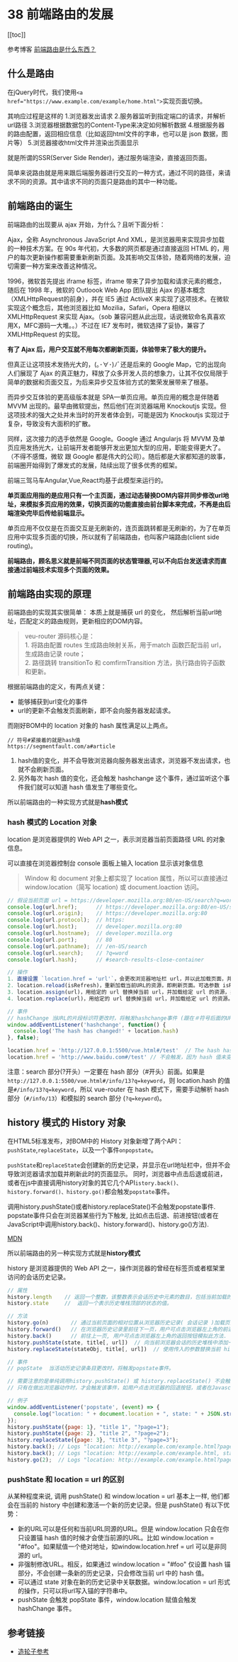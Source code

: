 # 38 前端路由的发展

[[toc]]

参考博客
[前端路由是什么东西？](https://blog.csdn.net/weixin_39717076/article/details/80650506)


## 什么是路由
在jQuery时代，我们使用`<a href="https://www.example.com/example/home.html">`实现页面切换。

其响应过程是这样的
1.浏览器发出请求
2.服务器监听到指定端口的请求，并解析url路径
3.浏览器根据数据包的Content-Type来决定如何解析数据
4.根据服务器的路由配置，返回相应信息（比如返回html文件的字串，也可以是 json 数据，图片等）
5.浏览器接收html文件并渲染出页面显示

就是所谓的SSR(Server Side Render)，通过服务端渲染，直接返回页面。

简单来说路由就是用来跟后端服务器进行交互的一种方式，通过不同的路径，来请求不同的资源。其中请求不同的页面只是路由的其中一种功能。

## 前端路由的诞生

前端路由的出现要从 ajax 开始，为什么？且听下面分析：

Ajax，全称 Asynchronous JavaScript And XML，是浏览器用来实现异步加载的一种技术方案。在 90s 年代初，大多数的网页都是通过直接返回 HTML 的，用户的每次更新操作都需要重新刷新页面。及其影响交互体验，随着网络的发展，迫切需要一种方案来改善这种情况。

1996，微软首先提出 iframe 标签，iframe 带来了异步加载和请求元素的概念，随后在 1998 年，微软的 Outloook Web App 团队提出 Ajax 的基本概念（XMLHttpRequest的前身），并在 IE5 通过 ActiveX 来实现了这项技术。在微软实现这个概念后，其他浏览器比如 Mozilia，Safari，Opera 相继以 XMLHttpRequest 来实现 Ajax。（sob 兼容问题从此出现，话说微软命名真喜欢用X，MFC源码一大堆。。）不过在 IE7 发布时，微软选择了妥协，兼容了 XMLHttpRequest 的实现。

**有了 Ajax 后，用户交互就不用每次都刷新页面，体验带来了极大的提升。**

但真正让这项技术发扬光大的，(｡･∀･)ﾉﾞ还是后来的 Google Map，它的出现向人们展现了 Ajax 的真正魅力，释放了众多开发人员的想象力，让其不仅仅局限于简单的数据和页面交互，为后来异步交互体验方式的繁荣发展带来了根基。

而异步交互体验的更高级版本就是 SPA—单页应用。单页应用的概念是伴随着 MVVM 出现的。最早由微软提出，然后他们在浏览器端用 Knockoutjs 实现。但这项技术的强大之处并未当时的开发者体会到，可能是因为 Knockoutjs 实现过于复杂，导致没有大面积的扩散。

同样，这次接力的选手依然是 Google。Google 通过 Angularjs 将 MVVM 及单页应用发扬光大，让前端开发者能够开发出更加大型的应用，职能变得更大了。（不得不感慨，微软 跟 Google 都是伟大的公司）。随后都是大家都知道的故事，前端圈开始得到了爆发式的发展，陆续出现了很多优秀的框架。

前端三驾马车Angular,Vue,React均基于此模型来运行的。

**单页面应用指的是应用只有一个主页面，通过动态替换DOM内容并同步修改url地址，来模拟多页应用的效果，切换页面的功能直接由前台脚本来完成，不再是由后端渲染完毕后传给前端显示。**

单页应用不仅仅是在页面交互是无刷新的，连页面跳转都是无刷新的，为了在单页应用中实现多页面的切换，所以就有了前端路由，也叫客户端路由(client side routing)。

**前端路由，顾名思义就是前端不同页面的状态管理器,可以不向后台发送请求而直接通过前端技术实现多个页面的效果。**

## 前端路由实现的原理

前端路由的实现其实很简单：
本质上就是捕获 url 的变化， 然后解析当前url地址，匹配定义的路由规则，更新相应的DOM内容。

> veu-router 源码核心是：<br />1. 将路由配置 routes 生成路由映射关系，用于match 函数匹配当前 url，生成路由记录 route；<br />2. 路径跳转 transitionTo 和 comfirmTransition 方法，执行路由钩子函数和更新。

根据前端路由的定义，有两点关键：
- 能够捕获到url变化的事件
- url的更新不会触发页面刷新，即不会向服务器发起请求。

而刚好BOM中的 location 对象的 hash 属性满足以上两点。

```
// 符号#紧接着的就是hash值
https://segmentfault.com/a#article
```
1. hash值的变化，并不会导致浏览器向服务器发出请求，浏览器不发出请求，也就不会刷新页面。
1. 另外每次 hash 值的变化，还会触发 hashchange 这个事件，通过监听这个事件我们就可以知道 hash 值发生了哪些变化。

所以前端路由的一种实现方式就是**hash模式**

### hash 模式的 Location 对象

location 是浏览器提供的 Web API 之一，表示浏览器当前页面路径 URL 的对象信息。

可以直接在浏览器控制台 console 面板上输入 location 显示该对象信息

> Window 和 document 对象上都实现了 location 属性，所以可以直接通过 window.location（简写 location) 或 document.loaction 访问。

```js
// 假设当前页面 url = https://developer.mozilla.org:80/en-US/search?q=word#search-results-close-container
console.log(url.href);      // https://developer.mozilla.org:80/en-US/search?q=word#search-results-close-container
console.log(url.origin);    // https://developer.mozilla.org:80
console.log(url.protocol);  // https:
console.log(url.host);      // developer.mozilla.org:80
console.log(url.hostname);  // developer.mozilla.org
console.log(url.port);      // 80
console.log(url.pathname);  // /en-US/search
console.log(url.search);    // ?q=word
console.log(url.hash);      // #search-results-close-container

// 操作
1. 直接设置 `location.href = 'url'`，会更改浏览器地址栏 url，并以此加载页面，并且当前新加的 url 也会被添加到 history 历史之中，可以点击前进和回退页面，同 location.assign(url)一样。
2. location.reload(isRefresh)，重新加载当前URL的资源，即刷新页面。可选参数 isRefresh 是 Boolean，为 true 时表示从服务器重新获取页面数据来刷新，默认 false，从缓存当中刷新页面资源。
3. location.assign(url)，用给定的 url 替换掉当前 url，并加载给定 url 的资源，并记录到 history 历史记录中，可以后退和前进页面。
4. location.replace(url)，用给定的 url 替换掉当前 url，并加载给定 url 的资源。但与 assign() 方法不同的是用 replace()替换的新页面不会被保存在会话的历史 History中，这意味着用户将不能用后退按钮转到该页面

// 事件 
// hashChange 当URL的片段标识符更改时，将触发hashchange事件 (跟在＃符号后面的URL部分，包括＃符号)
window.addEventListener('hashchange', function() {
  console.log('The hash has changed!' + location.hash)
}, false);

location.href = 'http://127.0.0.1:5500/vue.html#/test'  // The hash has changed! #/test
location.href = 'http://www.baidu.com#/test' // 不会触发，因为 hash 值未变
```
注意：search 部分(?开头）一定要在 hash 部分（#开头）前面。如果是 `http://127.0.0.1:5500/vue.html#/info/13?q=keyword`，则 location.hash 的值是`#/info/13?q=keyword`，所以 vue-router 在 hash 模式下，需要手动解析 hash 部分（`#/info/13`）和模拟的 search 部分 (`?q=keyword`)。


## history 模式的 History 对象

在HTML5标准发布，对BOM中的 History 对象新增了两个API：`pushState`,`replaceState`，以及一个事件`onpopstate`。

`pushState`和`replaceState`会创建新的历史记录，并显示在url地址栏中，但并不会导致浏览器请求加载并刷新此时的页面显示。
同时，浏览器中点击后退或前进，或者在js中直接调用history对象的其它几个API`istory.back()、history.forward()、history.go()`都会触发`popstate`事件。

调用history.pushState()或者history.replaceState()不会触发popstate事件. popstate事件只会在浏览器某些行为下触发, 比如点击后退、前进按钮(或者在JavaScript中调用history.back()、history.forward()、history.go()方法).

[MDN](https://developer.mozilla.org/zh-CN/docs/Web/API/Window/onpopstate)

所以前端路由的另一种实现方式就是**history模式**

history 是浏览器提供的 Web API 之一，操作浏览器的曾经在标签页或者框架里访问的会话历史记录。

```js
// 属性
history.length    // 返回一个整数，该整数表示会话历史中元素的数目，包括当前加载的页。
history.state     //  返回一个表示历史堆栈顶部的状态的值。

// 方法
history.go(n)       // 通过当前页面的相对位置从浏览器历史记录( 会话记录 )加载页面。参数为-1的时候为上一页，参数为1的时候为下一页。当不传参数、不是整数参数、整数参数超出前后界限时都没有效果。
history.forward()   // 在浏览器历史记录里前往下一页，用户可点击浏览器左上角的前进按钮模拟此方法. 等价于 history.go(1)，超出界限没有效果。
history.back()      // 前往上一页, 用户可点击浏览器左上角的返回按钮模拟此方法. 等价于 history.go(-1)，超出界限没有效果。
history.pushState(state, title[, url])  // 向当前浏览器会话的历史堆栈中添加一个状态（state），如果有提供 url，则会尝试加载 url 资源。但新网址必须与当前网址相同 origin。如果未指定url参数，则将当前设置state为文档的当前URL。目前当前大多数浏览器都忽略 title 参数，可以传入空字符串。
history.replaceState(stateObj, title[, url])  // 使用传入的参数替换当前 history 记录的信息。新的URL跟当前的URL必须是同源; 否则 replaceState 抛出一个异常。

// 事件
// popState  当活动历史记录条目更改时，将触发popstate事件。

// 需要注意的是单纯调用history.pushState() 或 history.replaceState() 不会触发 popstate 事件。
// 只有在做出浏览器动作时，才会触发该事件，如用户点击浏览器的回退按钮，或者在Javascript代码中调用 history.back() /forward() / go(n) 方法。

// 例子
window.addEventListener('popstate', (event) => {
  console.log("location: " + document.location + ", state: " + JSON.stringify(event.state));
});
history.pushState({page: 1}, "title 1", "?page=1");
history.pushState({page: 2}, "title 2", "?page=2");
history.replaceState({page: 3}, "title 3", "?page=3");
history.back(); // Logs "location: http://example.com/example.html?page=1, state: {"page":1}"
history.back(); // Logs "location: http://example.com/example.html, state: null
history.go(2);  // Logs "location: http://example.com/example.html?page=3, state: {"page":3}
```

### pushState 和 location = url 的区别

从某种程度来说, 调用 pushState() 和 window.location = url 基本上一样, 他们都会在当前的 history 中创建和激活一个新的历史记录。但是 pushState() 有以下优势：
- 新的URL可以是任何和当前URL同源的URL。但是 window.location 只会在你只设置锚 hash 值的时候才会使当前源的URL。比如 window.location = "#foo"。如果赋值一个绝对地址，如window.location.href = url 可以是非同源的 url。
- 非强制修改URL。相反，如果通过 window.location = "#foo" 仅设置 hash 锚部分，不会创建一条新的历史记录，只会修改当前 url 中的 hash 值。
- 可以通过 state 对象在新的历史记录中关联数据。window.location = url  形式的操作，只可以将url写入锚的字符串中。
- pushState 会触发 popState 事件，window.location 赋值会触发 hashChange 事件。

## 参考链接

- [造轮子参考](https://www.cnblogs.com/dashnowords/p/9671213.html)
